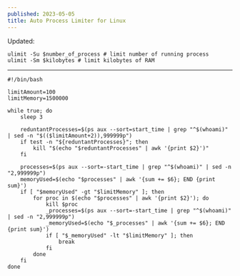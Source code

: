 ```yaml
---
published: 2023-05-05
title: Auto Process Limiter for Linux
---
```

Updated:

    ulimit -Su $number_of_process # limit number of running process
    ulimit -Sm $kilobytes # limit kilobytes of RAM

* * *

    #!/bin/bash
    
    limitAmount=100
    limitMemory=1500000
    
    while true; do
        sleep 3
    
        reduntantProcesses=$(ps aux --sort=start_time | grep "^$(whoami)" | sed -n "$(($limitAmount+2)),999999p")
        if test -n "${reduntantProcesses}"; then
            kill "$(echo "$reduntantProcesses" | awk '{print $2}')"
        fi
    
        processes=$(ps aux --sort=-start_time | grep "^$(whoami)" | sed -n "2,999999p")
        memoryUsed=$(echo "$processes" | awk '{sum += $6}; END {print sum}')
        if [ "$memoryUsed" -gt "$limitMemory" ]; then
            for proc in $(echo "$processes" | awk '{print $2}'); do
                kill $proc
                _processes=$(ps aux --sort=-start_time | grep "^$(whoami)" | sed -n "2,999999p")
                _memoryUsed=$(echo "$_processes" | awk '{sum += $6}; END {print sum}')
                if [ "$_memoryUsed" -lt "$limitMemory" ]; then
                    break
                fi
            done
        fi
    done